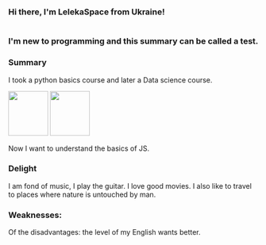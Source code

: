 ### Hi there, I'm LelekaSpace from Ukraine!

<a href="https://www.instagram.com/lelekaspace/"><img src="https://img.shields.io/badge/Instagram-E4405F?style=for-the-badge&logo=instagram&logoColor=white" alt=""></a>



### I'm new to programming and this summary can be called a test.



### Summary

I took a python basics course and later a Data science course.

<img src="https://img.icons8.com/ios-glyphs/344/python.png" width="80" height="90" alt=""> <img src="https://cdn-icons-png.flaticon.com/512/3716/3716795.png" width="80" height="90" alt=""> 



Now I want to understand the basics of JS.


### Delight

I am fond of music, I play the guitar. I love good movies. I also like to travel to places where nature is untouched by man.


### Weaknesses:

Of the disadvantages: the level of my English wants better.

<a href="mailto:lelekaspace@gmail.com"><img src="https://img.shields.io/badge/Gmail.com-leleka.space-red" alt=""></a>
